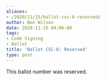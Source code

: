 ```yaml
---
aliases:
- /2020/11/15/ballot-csc-6-reserved/
author: Ben Wilson
date: 2020-11-15 04:06:00
tags:
- Code Signing
- Ballot
title: 'Ballot CSC-6: Reserved'
type: post
---
```


This ballot number was reserved.
